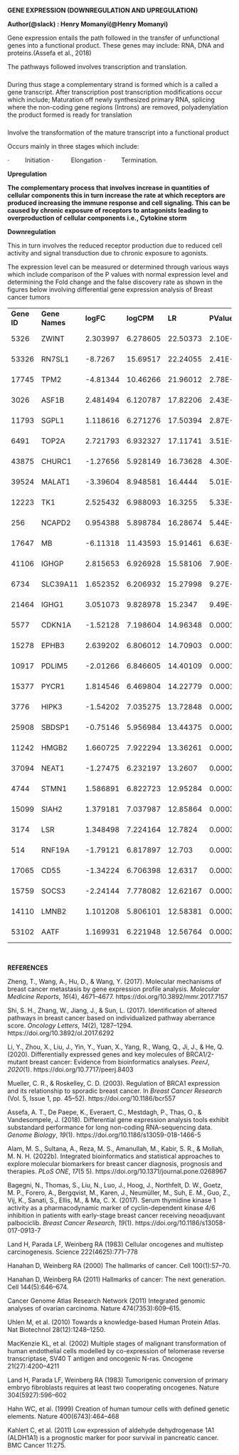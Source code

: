 **GENE EXPRESSION (DOWNREGULATION AND UPREGULATION)**

**Author(@slack) : Henry Momanyi(@Henry Momanyi)**

Gene expression entails the path followed in the transfer of unfunctional genes into a functional product. These genes may include: RNA, DNA and proteins.(Assefa et al., 2018)&#x20;

The pathways followed involves transcription and translation.


### <a id="_Toc165448399"></a>

During thus stage a complementary strand is formed which is a called a gene transcript. After transcription post transcription modifications occur which include; Maturation off newly synthesized primary RNA, splicing where the non-coding gene regions (Introns) are removed, polyadenylation the product formed is ready for translation


### <a id="_Toc165448400"></a>

Involve the transformation of the mature transcript into a functional product

Occurs mainly in three stages which include:

<!--[if !supportLists]-->·         <!--[endif]-->Initiation

<!--[if !supportLists]-->·         <!--[endif]--> Elongation

<!--[if !supportLists]-->·         <!--[endif]-->Termination.

**Upregulation**

**The complementary process that involves increase in quantities of cellular components this in turn increase the rate at which receptors are produced increasing the immune response and cell signaling. This can be caused by chronic exposure of receptors to antagonists leading to overproduction of cellular components i.e., Cytokine storm**

**Downregulation**

This in turn involves the reduced receptor production due to reduced cell activity and signal transduction due to chronic exposure to agonists.

The expression level can be measured or determined through various ways which include comparison of the P values with normal expression level and determining the Fold change and the false discovery rate as shown in the figures below involving differential gene expression analysis of Breast cancer tumors

|             |                |           |            |          |            |          |                |
| ----------- | -------------- | --------- | ---------- | -------- | ---------- | -------- | -------------- |
| **Gene ID** | **Gene Names** | **logFC** | **logCPM** | **LR**   | **PValue** | **FDR**  | **Regulation** |
| 5326        | ZWINT          | 2.303997  | 6.278605   | 22.50373 | 2.10E-06   | 0.003418 | up-regulated   |
| 53326       | RN7SL1         | -8.7267   | 15.69517   | 22.24055 | 2.41E-06   | 0.003418 | down-regulated |
| 17745       | TPM2           | -4.81344  | 10.46266   | 21.96012 | 2.78E-06   | 0.003418 | down-regulated |
| 3026        | ASF1B          | 2.481494  | 6.120787   | 17.82206 | 2.43E-05   | 0.020057 | up-regulated   |
| 11793       | SGPL1          | 1.118616  | 6.271276   | 17.50394 | 2.87E-05   | 0.020057 | up-regulated   |
| 6491        | TOP2A          | 2.721793  | 6.932327   | 17.11741 | 3.51E-05   | 0.020057 | up-regulated   |
| 43875       | CHURC1         | -1.27656  | 5.928149   | 16.73628 | 4.30E-05   | 0.020057 | down-regulated |
| 39524       | MALAT1         | -3.39604  | 8.948581   | 16.4444  | 5.01E-05   | 0.020057 | down-regulated |
| 12223       | TK1            | 2.525432  | 6.988093   | 16.3255  | 5.33E-05   | 0.020057 | up-regulated   |
| 256         | NCAPD2         | 0.954388  | 5.898784   | 16.28674 | 5.44E-05   | 0.020057 | down-regulated |
| 17647       | MB             | -6.11318  | 11.43593   | 15.91461 | 6.63E-05   | 0.022193 | down-regulated |
| 41106       | IGHGP          | 2.815653  | 6.926928   | 15.58106 | 7.90E-05   | 0.024266 | up-regulated   |
| 6734        | SLC39A11       | 1.652352  | 6.206932   | 15.27998 | 9.27E-05   | 0.024984 | up-regulated   |
| 21464       | IGHG1          | 3.051073  | 9.828978   | 15.2347  | 9.49E-05   | 0.024984 | up-regulated   |
| 5577        | CDKN1A         | -1.52128  | 7.198604   | 14.96348 | 0.00011    | 0.026921 | down-regulated |
| 15278       | EPHB3          | 2.639202  | 6.806012   | 14.70903 | 0.000125   | 0.028883 | up-regulated   |
| 10917       | PDLIM5         | -2.01266  | 6.846605   | 14.40109 | 0.000148   | 0.032011 | down-regulated |
| 15377       | PYCR1          | 1.814546  | 6.469804   | 14.22779 | 0.000162   | 0.033148 | up-regulated   |
| 3776        | HIPK3          | -1.54202  | 7.035275   | 13.72848 | 0.000211   | 0.040956 | down-regulated |
| 25908       | SBDSP1         | -0.75146  | 5.956984   | 13.44375 | 0.000246   | 0.045031 | down-regulated |
| 11242       | HMGB2          | 1.660725  | 7.922294   | 13.36261 | 0.000257   | 0.045031 | up-regulated   |
| 37094       | NEAT1          | -1.27475  | 6.232197   | 13.2607  | 0.000271   | 0.045385 | down-regulated |
| 4744        | STMN1          | 1.586891  | 6.822723   | 12.95284 | 0.000319   | 0.048197 | up-regulated   |
| 15099       | SIAH2          | 1.379181  | 7.037987   | 12.85864 | 0.000336   | 0.048197 | up-regulated   |
| 3174        | LSR            | 1.348498  | 7.224164   | 12.7824  | 0.00035    | 0.048197 | up-regulated   |
| 514         | RNF19A         | -1.79121  | 6.817897   | 12.703   | 0.000365   | 0.048197 | down-regulated |
| 17065       | CD55           | -1.34224  | 6.706398   | 12.6317  | 0.000379   | 0.048197 | down-regulated |
| 15759       | SOCS3          | -2.24144  | 7.778082   | 12.62167 | 0.000381   | 0.048197 | down-regulated |
| 14110       | LMNB2          | 1.101208  | 5.806101   | 12.58381 | 0.000389   | 0.048197 | up-regulated   |
| 53102       | AATF           | 1.169931  | 6.221948   | 12.56764 | 0.000392   | 0.048197 | up-regulated   |

 

**REFERENCES**

Zheng, T., Wang, A., Hu, D., & Wang, Y. (2017). Molecular mechanisms of breast cancer metastasis by gene expression profile analysis. _Molecular Medicine Reports_, _16_(4), 4671–4677. https\://doi.org/10.3892/mmr.2017.7157

Shi, S. H., Zhang, W., Jiang, J., & Sun, L. (2017). Identification of altered pathways in breast cancer based on individualized pathway aberrance score. _Oncology Letters_, _14_(2), 1287–1294. https\://doi.org/10.3892/ol.2017.6292

Li, Y., Zhou, X., Liu, J., Yin, Y., Yuan, X., Yang, R., Wang, Q., Ji, J., & He, Q. (2020). Differentially expressed genes and key molecules of BRCA1/2-mutant breast cancer: Evidence from bioinformatics analyses. _PeerJ_, _2020_(1). https\://doi.org/10.7717/peerj.8403

Mueller, C. R., & Roskelley, C. D. (2003). Regulation of BRCA1 expression and its relationship to sporadic breast cancer. In _Breast Cancer Research_ (Vol. 5, Issue 1, pp. 45–52). https\://doi.org/10.1186/bcr557

Assefa, A. T., De Paepe, K., Everaert, C., Mestdagh, P., Thas, O., & Vandesompele, J. (2018). Differential gene expression analysis tools exhibit substandard performance for long non-coding RNA-sequencing data. _Genome Biology_, _19_(1). https\://doi.org/10.1186/s13059-018-1466-5

Alam, M. S., Sultana, A., Reza, M. S., Amanullah, M., Kabir, S. R., & Mollah, M. N. H. (2022b). Integrated bioinformatics and statistical approaches to explore molecular biomarkers for breast cancer diagnosis, prognosis and therapies. _PLoS ONE_, _17_(5 5). https\://doi.org/10.1371/journal.pone.0268967

Bagegni, N., Thomas, S., Liu, N., Luo, J., Hoog, J., Northfelt, D. W., Goetz, M. P., Forero, A., Bergqvist, M., Karen, J., Neumüller, M., Suh, E. M., Guo, Z., Vij, K., Sanati, S., Ellis, M., & Ma, C. X. (2017). Serum thymidine kinase 1 activity as a pharmacodynamic marker of cyclin-dependent kinase 4/6 inhibition in patients with early-stage breast cancer receiving neoadjuvant palbociclib. _Breast Cancer Research_, _19_(1). https\://doi.org/10.1186/s13058-017-0913-7

Land H, Parada LF, Weinberg RA (1983) Cellular oncogenes and multistep carcinogenesis. Science 222(4625):771–778

Hanahan D, Weinberg RA (2000) The hallmarks of cancer. Cell 100(1):57–70.

Hanahan D, Weinberg RA (2011) Hallmarks of cancer: The next generation. Cell 144(5):646–674.

Cancer Genome Atlas Research Network (2011) Integrated genomic analyses of ovarian carcinoma. Nature 474(7353):609–615.

Uhlen M, et al. (2010) Towards a knowledge-based Human Protein Atlas. Nat Biotechnol 28(12):1248–1250.

MacKenzie KL, et al. (2002) Multiple stages of malignant transformation of human endothelial cells modelled by co-expression of telomerase reverse transcriptase, SV40 T antigen and oncogenic N-ras. Oncogene 21(27):4200–4211

Land H, Parada LF, Weinberg RA (1983) Tumorigenic conversion of primary embryo fibroblasts requires at least two cooperating oncogenes. Nature 304(5927):596–602

Hahn WC, et al. (1999) Creation of human tumour cells with defined genetic elements. Nature 400(6743):464–468

Kahlert C, et al. (2011) Low expression of aldehyde dehydrogenase 1A1 (ALDH1A1) is a prognostic marker for poor survival in pancreatic cancer. BMC Cancer 11:275.
